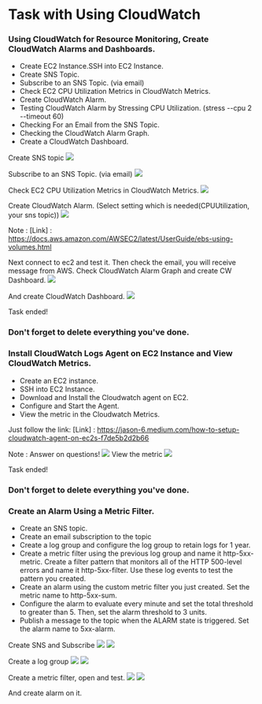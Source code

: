 # Task with Using CloudWatch 

### Using CloudWatch for Resource Monitoring, Create CloudWatch Alarms and Dashboards.
- Create EC2 Instance.SSH into EC2 Instance. 
- Create SNS Topic. 
- Subscribe to an SNS Topic. (via email) 
- Check EC2 CPU Utilization Metrics in CloudWatch Metrics. 
- Create CloudWatch Alarm. 
- Testing CloudWatch Alarm by Stressing CPU Utilization. (stress --cpu 2 --timeout 60)
- Checking For an Email from the SNS Topic.
- Checking the CloudWatch Alarm Graph.
- Create a CloudWatch Dashboard. 



Create SNS topic
![](assets/create-sns.png)

Subscribe to an SNS Topic. (via email)
![](assets/sns-email.png)

Check EC2 CPU Utilization Metrics in CloudWatch Metrics.
![](assets/cw-metrics.png)

Create CloudWatch Alarm. (Select setting which is needed(CPUUtilization, your sns topic))
![](assets/cw-alarm.png)

Note : [Link] : https://docs.aws.amazon.com/AWSEC2/latest/UserGuide/ebs-using-volumes.html


Next connect to ec2 and test it.
Then check the email, you will receive message from AWS.
Check CloudWatch Alarm Graph and create CW Dashboard.
![](assets/alarm-cw.png)

And create CloudWatch Dashboard.
![](assets/cw-dash.png)

Task ended!

### Don't forget to delete everything you've done.

### Install CloudWatch Logs Agent on EC2 Instance and View CloudWatch Metrics.

- Create an EC2 instance.
- SSH into EC2 Instance.
- Download and Install the Cloudwatch agent on EC2.
- Configure and Start the Agent.
- View the metric in the Cloudwatch Metrics.

Just follow the link:
[Link] : https://jason-6.medium.com/how-to-setup-cloudwatch-agent-on-ec2s-f7de5b2d2b66

Note : Answer on questions!
![](assets/cw-agent.png)
View the metric
![](assets/cw-metric.png)


Task ended!

### Don't forget to delete everything you've done.

### Create an Alarm Using a Metric Filter.
- Create an SNS topic.
- Create an email subscription to the topic
- Create a log group and configure the log group to retain logs for 1 year.
- Create a metric filter using the previous log group and name it http-5xx-metric. Create a filter pattern that monitors
all of the HTTP 500-level errors and name it http-5xx-filter. Use these log events to test the pattern you created.
-  Create an alarm using the custom metric filter you just created. Set the metric name to http-5xx-sum.
- Configure the alarm to evaluate every minute and set the total threshold to greater than 5. Then, set the alarm 
threshold to 3 units.
- Publish a message to the topic when the ALARM state is triggered. Set the alarm name to 5xx-alarm.

Create SNS and Subscribe
![](assets/create-sns.png)
![](assets/sns-email.png)

Create a log group
![](assets/logs.png)
![](assets/log-12.png)

Create a metric filter, open and test.
![](assets/create-metric.png)
![](assets/cw-filter-metrics.png)

And create alarm on it.
